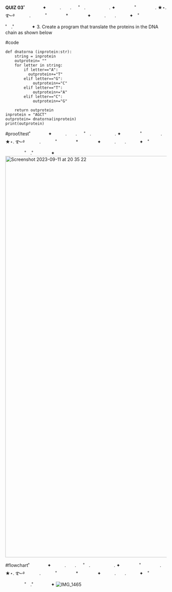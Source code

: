 **QUIZ 03**˚　　　　✦　　　.　　. 　 ˚　.　　　　　 . ✦　　　 　˚　　　　 . ★⋆. ࿐࿔ 
　　　.   　　˚　　 　　*　　 　　✦　　　.　　.　　　✦　˚ 　　　　 ˚　.˚　　　　✦
3. Create a program that translate the proteins in the DNA chain as shown below

#code

    def dnatorna (inprotein:str):
        string = inprotein
        outprotein= ""
        for letter in string:
            if letter=="A":
              outprotein+="T"
            elif letter=="G":
                outprotein+="C"
            elif letter=="T":
                outprotein+="A"
            elif letter=="C":
                outprotein+="G"
    
        return outprotein
    inprotein = "AGCT"
    outprotein= dnatorna(inprotein)
    print(outprotein)


#proof/test˚　　　　✦　　　.　　. 　 ˚　.　　　　　 . ✦　　　 　˚　　　　 . ★⋆. ࿐࿔ 
　　　.   　　˚　　 　　*　　 　　✦　　　.　　.　　　✦　˚ 　　　　 ˚　.˚　　　　✦
<img width="1253" alt="Screenshot 2023-09-11 at 20 35 22" src="https://github.com/marinamen/quizzes/assets/142757957/9a1a24f3-59f6-40f3-b013-fba5824e51dd">


#flowchart˚　　　　✦　　　.　　. 　 ˚　.　　　　　 . ✦　　　 　˚　　　　 . ★⋆. ࿐࿔ 
　　　.   　　˚　　 　　*　　 　　✦　　　.　　.　　　✦　˚ 　　　　 ˚　.˚　　　　✦
![IMG_1465](https://github.com/marinamen/quizzes/assets/142757957/5ea214f2-1b97-4e31-9c33-97f8ff3a2799)

   

